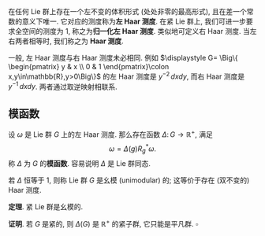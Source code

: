 
在任何 Lie 群上存在一个左不变的体积形式 (处处非零的最高形式), 且在差一个常数的意义下唯一. 它对应的测度称为**左 Haar 测度**. 在紧 Lie 群上, 我们可进一步要求全空间的测度为 $1$, 称之为**归一化左 Haar 测度**. 类似地可定义右 Haar 测度. 当左右两者相等时, 我们称之为 **Haar 测度**.

一般, 左 Haar 测度与右 Haar 测度未必相同. 例如 $\displaystyle G= \Big\{ \begin{pmatrix} y & x \\ 0 & 1 \end{pmatrix}\colon x,y\in\mathbb{R},y>0\Big\}$ 的左 Haar 测度是 $y^{-2}\,dxdy$, 而右 Haar 测度是 $y^{-1}\,dxdy$. 两者通过取逆映射相联系.

## 模函数

设 $\omega$ 是 Lie 群 $G$ 上的左 Haar 测度. 那么存在函数 $\Delta\colon G\to \mathbb{R}^+$, 满足
$$
\omega = \Delta(g) R_g^* \omega.
$$
称 $\Delta$ 为 $G$ 的**模函数**. 容易说明 $\Delta$ 是 Lie 群同态.

若 $\Delta$ 恒等于 $1$, 则称 Lie 群 $G$ 是幺模 (unimodular) 的; 这等价于存在 (双不变的) Haar 测度.

**定理**. 紧 Lie 群是幺模的.

**证明**. 若 $G$ 是紧的, 则 $\Delta(G)$ 是 $\mathbb{R}^+$ 的紧子群, 它只能是平凡群. $\square$

